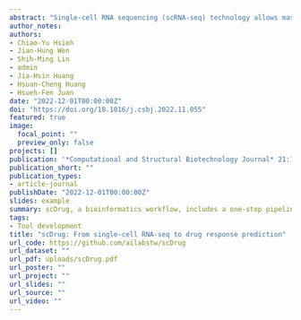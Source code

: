 ```yaml
---
abstract: "Single-cell RNA sequencing (scRNA-seq) technology allows massively parallel characterization of thousands of cells at the transcriptome level. scRNA-seq is emerging as an important tool to investigate the cellular components and their interactions in the tumor microenvironment. scRNA-seq is also used to reveal the association between tumor microenvironmental patterns and clinical outcomes and to dissect cell-specific effects of drug treatment in complex tissues. Recent advances in scRNA-seq have driven the discovery of biomarkers in diseases and therapeutic targets. Although methods for prediction of drug response using gene expression of scRNA-seq data have been proposed, an integrated tool from scRNA-seq analysis to drug discovery is required. We present scDrug as a bioinformatics workflow that includes a one-step pipeline to generate cell clustering for scRNA-seq data and two methods to predict drug treatments. The scDrug pipeline consists of three main modules: scRNA-seq analysis for identification of tumor cell subpopulations, functional annotation of cellular subclusters, and prediction of drug responses. scDrug enables the exploration of scRNA-seq data readily and facilitates the drug repurposing process. scDrug is freely available on GitHub at https://github.com/ailabstw/scDrug."
author_notes:
authors:
- Chiao-Yu Hsieh
- Jian-Hung Wen
- Shih-Ming Lin
- admin
- Jia-Hsin Huang
- Hsuan-Cheng Huang
- Hsueh-Fen Juan
date: "2022-12-01T00:00:00Z"
doi: "https://doi.org/10.1016/j.csbj.2022.11.055"
featured: true
image:
  focal_point: ""
  preview_only: false
projects: []
publication: '*Computational and Structural Biotechnology Journal* 21:150-157'
publication_short: ""
publication_types:
- article-journal
publishDate: "2022-12-01T00:00:00Z"
slides: example
summary: scDrug, a bioinformatics workflow, includes a one-step pipeline to generate cell clustering for scRNA-seq data and two methods to predict drug treatments.
tags:
- Tool development
title: "scDrug: From single-cell RNA-seq to drug response prediction"
url_code: https://github.com/ailabstw/scDrug
url_dataset: ""
url_pdf: uploads/scDrug.pdf
url_poster: ""
url_project: ""
url_slides: ""
url_source: ""
url_video: ""
---
```

